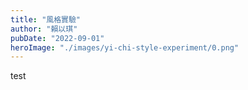 ```yaml
---
title: "風格實驗"
author: "賴以琪"
pubDate: "2022-09-01"
heroImage: "./images/yi-chi-style-experiment/0.png"
---
```


test
